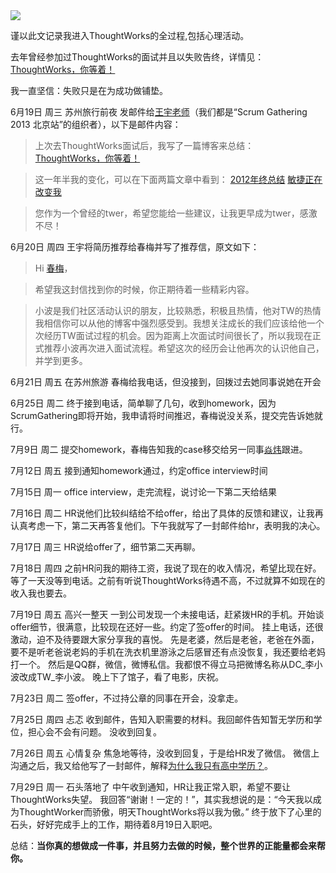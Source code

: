 <img src='https://img0.baidu.com/it/u=2966508752,2646955792&fm=253&fmt=auto&app=138&f=JPEG?w=652&h=315' />

谨以此文记录我进入ThoughtWorks的全过程,包括心理活动。

去年曾经参加过ThoughtWorks的面试并且以失败告终，详情见：[ThoughtWorks，你等着！](/posts/ThoughtWorks%EF%BC%8C%E4%BD%A0%E7%AD%89%E7%9D%80%EF%BC%81)

我一直坚信：失败只是在为成功做铺垫。

6月19日 周三 苏州旅行前夜
发邮件给[王宇老师](http://www.niufish.com/)（我们都是“Scrum Gathering 2013 北京站”的组织者），以下是邮件内容：

>上次去ThoughtWorks面试后，我写了一篇博客来总结：
>[ThoughtWorks，你等着！](http://seabornlee.com/2012/02/06/thoughtworks-interview-experience/)

>这一年半我的变化，可以在下面两篇文章中看到：
>[2012年终总结](http://seabornlee.com/2013/01/01/brief-conclusion-of-2012/)
>[敏捷正在改变我](http://seabornlee.com/2013/03/11/agile-is-changing-me/)

>您作为一个曾经的twer，希望您能给一些建议，让我更早成为twer，感激不尽！

6月20日 周四 
王宇将简历推荐给春梅并写了推荐信，原文如下：

>Hi [春梅](http://weibo.com/u/2248545250)，

>希望我这封信找到你的时候，你正期待着一些精彩内容。

>小波是我们社区活动认识的朋友，比较熟悉，积极且热情，他对TW的热情我相信你可以从他的博客中强烈感受到。我想关注成长的我们应该给他一个次经历TW面试过程的机会。因为距离上次面试时间很长了，所以我现在正式推荐小波再次进入面试流程。希望这次的经历会让他再次的认识他自己，并学到更多。

6月21日 周五 在苏州旅游
春梅给我电话，但没接到，回拨过去她同事说她在开会

6月25日 周二
终于接到电话，简单聊了几句，收到homework，因为ScrumGathering即将开始，我申请将时间推迟，春梅说没关系，提交完告诉她就行。

7月9日 周二
提交homework，春梅告知我的case移交给另一同事[焱炜](http://weibo.com/u/1741490827)跟进。

7月12日 周五
接到通知homework通过，约定office interview时间

7月15日 周一
office interview，走完流程，说讨论一下第二天给结果

7月16日 周二
HR说他们比较纠结给不给offer，给出了具体的反馈和建议，让我再认真考虑一下，第二天再答复他们。下午我就写了一封邮件给hr，表明我的决心。

7月17日 周三
HR说给offer了，细节第二天再聊。

7月18日 周四
之前HR问我的期待工资，我说了现在的收入情况，希望比现在好。
等了一天没等到电话。之前有听说ThoughtWorks待遇不高，不过就算不如现在的收入我也要去。

7月19日 周五 高兴一整天
一到公司发现一个未接电话，赶紧拨HR的手机。开始谈offer细节，很满意，比较现在还好一些。约定了签offer的时间。
挂上电话，还很激动，迫不及待要跟大家分享我的喜悦。
先是老婆，然后是老爸，老爸在外面，要不是听老爸说老妈的手机在洗衣机里游泳之后感冒还有点没恢复，我还要给老妈打一个。
然后是QQ群，微信，微博私信。我都恨不得立马把微博名称从DC_李小波改成TW_李小波。
晚上下了馆子，看了电影，庆祝。

7月23日 周二
签offer，不过持公章的同事在开会，没拿走。

7月25日 周四 忐忑
收到邮件，告知入职需要的材料。我回邮件告知暂无学历和学位，担心会不会有问题。
没收到回复。

7月26日 周五 心情复杂
焦急地等待，没收到回复，于是给HR发了微信。
微信上沟通之后，我又给他写了一封邮件，解释[为什么我只有高中学历？](/posts/为什么我只有高中学历)。

7月29日 周一 石头落地了
中午收到通知，HR让我正常入职，希望不要让ThoughtWorks失望。
我回答“谢谢！一定的！”，其实我想说的是：“今天我以成为ThoughtWorker而骄傲，明天ThoughtWorks将以我为傲。”
终于放下了心里的石头，好好完成手上的工作，期待着8月19日入职吧。

总结：__当你真的想做成一件事，并且努力去做的时候，整个世界的正能量都会来帮你。__
